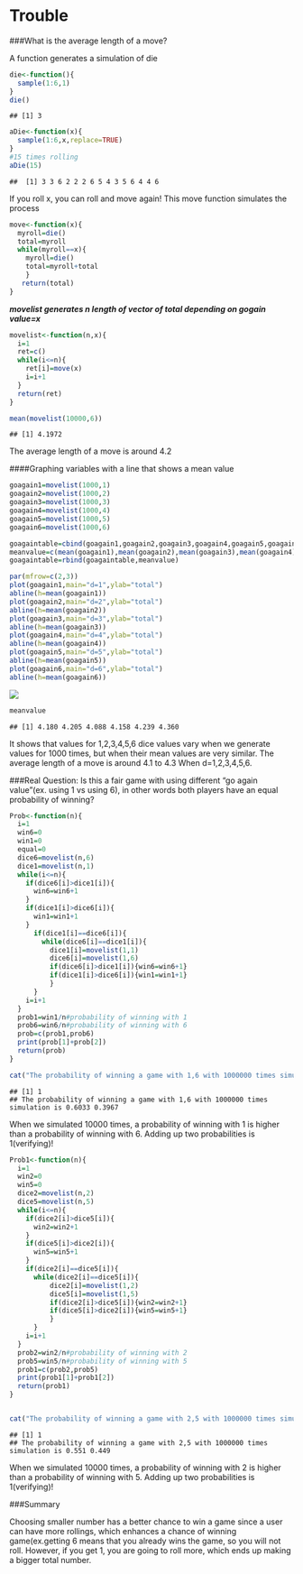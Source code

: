 Trouble
================

\#\#\#What is the average length of a move?

A function generates a simulation of die

``` r
die<-function(){
  sample(1:6,1)
}
die()
```

    ## [1] 3

``` r
aDie<-function(x){
  sample(1:6,x,replace=TRUE)
}
#15 times rolling 
aDie(15)
```

    ##  [1] 3 3 6 2 2 2 6 5 4 3 5 6 4 4 6

If you roll x, you can roll and move again\! This move function
simulates the process

``` r
move<-function(x){
  myroll=die()
  total=myroll
  while(myroll==x){
    myroll=die()
    total=myroll+total
    }
   return(total)
}
```

***movelist generates n length of vector of total depending on gogain
value=x***

``` r
movelist<-function(n,x){
  i=1
  ret=c()
  while(i<=n){
    ret[i]=move(x)
    i=i+1
  }
  return(ret)
}

mean(movelist(10000,6))
```

    ## [1] 4.1972

The average length of a move is around 4.2

\#\#\#\#Graphing variables with a line that shows a mean value

``` r
goagain1=movelist(1000,1)
goagain2=movelist(1000,2)
goagain3=movelist(1000,3)
goagain4=movelist(1000,4)
goagain5=movelist(1000,5)
goagain6=movelist(1000,6)

goagaintable=cbind(goagain1,goagain2,goagain3,goagain4,goagain5,goagain6)
meanvalue=c(mean(goagain1),mean(goagain2),mean(goagain3),mean(goagain4),mean(goagain5),mean(goagain6))
goagaintable=rbind(goagaintable,meanvalue)
```

``` r
par(mfrow=c(2,3))
plot(goagain1,main="d=1",ylab="total")
abline(h=mean(goagain1))
plot(goagain2,main="d=2",ylab="total")
abline(h=mean(goagain2))
plot(goagain3,main="d=3",ylab="total")
abline(h=mean(goagain3))
plot(goagain4,main="d=4",ylab="total")
abline(h=mean(goagain4))
plot(goagain5,main="d=5",ylab="total")
abline(h=mean(goagain5))
plot(goagain6,main="d=6",ylab="total")
abline(h=mean(goagain6))
```

![](Trouble_files/figure-gfm/unnamed-chunk-5-1.png)<!-- -->

``` r
meanvalue
```

    ## [1] 4.180 4.205 4.088 4.158 4.239 4.360

It shows that values for 1,2,3,4,5,6 dice values vary when we generate
values for 1000 times, but when their mean values are very similar. The
average length of a move is around 4.1 to 4.3 When d=1,2,3,4,5,6.

\#\#\#Real Question: Is this a fair game with using different “go again
value”(ex. using 1 vs using 6), in other words both players have an
equal probability of winning?

``` r
Prob<-function(n){
  i=1
  win6=0
  win1=0
  equal=0
  dice6=movelist(n,6)
  dice1=movelist(n,1)
  while(i<=n){
    if(dice6[i]>dice1[i]){
      win6=win6+1
    }
    if(dice1[i]>dice6[i]){
      win1=win1+1
    }
      if(dice1[i]==dice6[i]){
        while(dice6[i]==dice1[i]){
          dice1[i]=movelist(1,1)
          dice6[i]=movelist(1,6)
          if(dice6[i]>dice1[i]){win6=win6+1}
          if(dice1[i]>dice6[i]){win1=win1+1}
          }
      }
    i=i+1
  }
  prob1=win1/n#probability of winning with 1
  prob6=win6/n#probability of winning with 6
  prob=c(prob1,prob6)
  print(prob[1]+prob[2])
  return(prob)
}

cat("The probability of winning a game with 1,6 with 1000000 times simulation is",Prob(10000))
```

    ## [1] 1
    ## The probability of winning a game with 1,6 with 1000000 times simulation is 0.6033 0.3967

When we simulated 10000 times, a probability of winning with 1 is higher
than a probability of winning with 6. Adding up two probabilities is
1(verifying)\!

``` r
Prob1<-function(n){
  i=1
  win2=0
  win5=0
  dice2=movelist(n,2)
  dice5=movelist(n,5)
  while(i<=n){
    if(dice2[i]>dice5[i]){
      win2=win2+1
    }
    if(dice5[i]>dice2[i]){
      win5=win5+1
    }
    if(dice2[i]==dice5[i]){
      while(dice2[i]==dice5[i]){
          dice2[i]=movelist(1,2)
          dice5[i]=movelist(1,5)
          if(dice2[i]>dice5[i]){win2=win2+1}
          if(dice5[i]>dice2[i]){win5=win5+1}
          }
      }
    i=i+1
  }
  prob2=win2/n#probability of winning with 2
  prob5=win5/n#probability of winning with 5
  prob1=c(prob2,prob5)
  print(prob1[1]+prob1[2])
  return(prob1)
}


cat("The probability of winning a game with 2,5 with 1000000 times simulation is",Prob1(10000))
```

    ## [1] 1
    ## The probability of winning a game with 2,5 with 1000000 times simulation is 0.551 0.449

When we simulated 10000 times, a probability of winning with 2 is higher
than a probability of winning with 5. Adding up two probabilities is
1(verifying)\!

\#\#\#Summary

Choosing smaller number has a better chance to win a game since a user
can have more rollings, which enhances a chance of winning
game(ex.getting 6 means that you already wins the game, so you will not
roll. However, if you get 1, you are going to roll more, which ends up
making a bigger total number.
